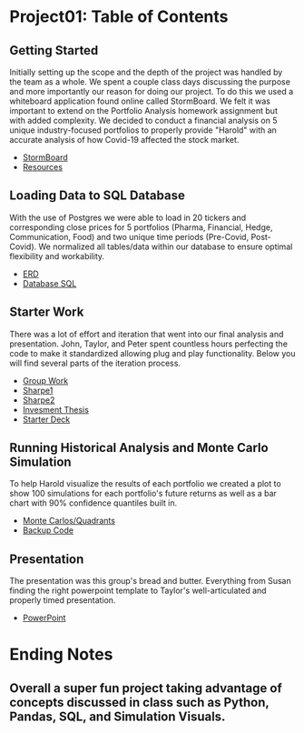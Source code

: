 # Project01: Table of Contents
## Getting Started
Initially setting up the scope and the depth of the project was handled by the team as a whole. We spent a couple class days discussing the purpose and more importantly our reason for doing our project. To do this we used a whiteboard application found online called StormBoard. We felt it was important to extend on the Portfolio Analysis homework assignment but with added complexity. We decided to conduct a financial analysis on 5 unique industry-focused portfolios to properly provide "Harold" with an accurate analysis of how Covid-19 affected the stock market. 
* [StormBoard](https://github.com/VandyFinTech2020/Project01/blob/master/Whiteboard.png)
* [Resources](https://github.com/VandyFinTech2020/Project01/tree/master/Resources/Data)

## Loading Data to SQL Database
With the use of Postgres we were able to load in 20 tickers and corresponding close prices for 5 portfolios (Pharma, Financial, Hedge, Communication, Food) and two unique time periods (Pre-Covid, Post-Covid). We normalized all tables/data within our database to ensure optimal flexibility and workability. 
* [ERD](https://github.com/VandyFinTech2020/Project01/blob/master/ERD.png)
* [Database SQL](https://github.com/VandyFinTech2020/Project01/blob/master/ProjectDB.sql)

## Starter Work
There was a lot of effort and iteration that went into our final analysis and presentation. John, Taylor, and Peter spent countless hours perfecting the code to make it standardized allowing plug and play functionality. Below you will find several parts of the iteration process.
* [Group Work](https://github.com/VandyFinTech2020/Project01/blob/master/Project01-Portfolio%20Analysis.ipynb)
* [Sharpe1](https://github.com/VandyFinTech2020/Project01/blob/master/Sharpe%20ratio%20comparison%20worksheet.xlsx)
* [Sharpe2](https://github.com/VandyFinTech2020/Project01/blob/master/Sharpe%20ratios%20-%20Full%20Commentary.docx)
* [Invesment Thesis](https://github.com/VandyFinTech2020/Project01/blob/master/Investment%20Theses.docx)
* [Starter Deck](https://github.com/VandyFinTech2020/Project01/blob/master/Initial%20Presentation%20Outline%20Draft.docx)

## Running Historical Analysis and Monte Carlo Simulation
To help Harold visualize the results of each portfolio we created a plot to show 100 simulations for each portfolio's future returns as well as a bar chart with 90% confidence quantiles built in.
* [Monte Carlos/Quadrants](https://github.com/VandyFinTech2020/Project01/blob/master/Project01-Portfolio-Analysis.ipynb)
* [Backup Code](https://github.com/VandyFinTech2020/Project01/blob/master/AzureConnection.ipynb)

## Presentation
The presentation was this group's bread and butter. Everything from Susan finding the right powerpoint template to Taylor's well-articulated and properly timed presentation.
* [PowerPoint](https://github.com/VandyFinTech2020/Project01/blob/master/Coming%20Back%20from%20COVID-19.pptx)


# Ending Notes
## Overall a super fun project taking advantage of concepts discussed in class such as Python, Pandas, SQL, and Simulation Visuals.
